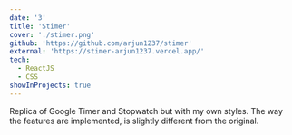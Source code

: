 ```yaml
---
date: '3'
title: 'Stimer'
cover: './stimer.png'
github: 'https://github.com/arjun1237/stimer'
external: 'https://stimer-arjun1237.vercel.app/'
tech:
  - ReactJS
  - CSS
showInProjects: true
---
```


Replica of Google Timer and Stopwatch but with my own styles. The way the features are implemented, is slightly different from the original.
